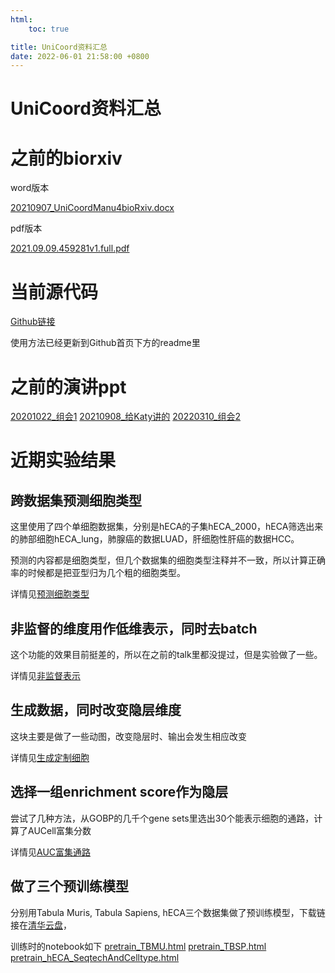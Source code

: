 ```yaml
---
html:
    toc: true

title: UniCoord资料汇总
date: 2022-06-01 21:58:00 +0800
---
```


# UniCoord资料汇总


# 之前的biorxiv

word版本

[20210907\_UniCoordManu4bioRxiv.docx](file/20210907_UniCoordManu4bioRxiv_P1WRpJubt1.docx)

pdf版本

[2021.09.09.459281v1.full.pdf](file/2021.09.09.459281v1.full_pWOdADpEeV.pdf)

# 当前源代码

[Github链接](https://github.com/pluto-the-lost/unicoord "Github链接")

使用方法已经更新到Github首页下方的readme里

# 之前的演讲ppt

[20201022_组会1](./file/Building%20a%20Universal%20Coordinate%20Method%20for%20scRNA-seq%20Data.pptx)
[20210908_给Katy讲的](./file/20210908_UniCoord_pre.pptx)
[20220310_组会2](./file/Unicoord.pptx)

# 近期实验结果

## 跨数据集预测细胞类型

这里使用了四个单细胞数据集，分别是hECA的子集hECA_2000，hECA筛选出来的肺部细胞hECA_lung，肺腺癌的数据LUAD，肝细胞性肝癌的数据HCC。

预测的内容都是细胞类型，但几个数据集的细胞类型注释并不一致，所以计算正确率的时候都是把亚型归为几个粗的细胞类型。

详情见[预测细胞类型](./subpages/cross-dataset_predict/cell_type_prediction.html)

## 非监督的维度用作低维表示，同时去batch

这个功能的效果目前挺差的，所以在之前的talk里都没提过，但是实验做了一些。

详情见[非监督表示](./subpages/embedding/embedding.html)

## 生成数据，同时改变隐层维度

这块主要是做了一些动图，改变隐层时、输出会发生相应改变

详情见[生成定制细胞](./subpages/generate_cells/generate_cells.html)

## 选择一组enrichment score作为隐层

尝试了几种方法，从GOBP的几千个gene sets里选出30个能表示细胞的通路，计算了AUCell富集分数

详情见[AUC富集通路](./subpages/AUC_enrichment/AUC_enrichment.html)

## 做了三个预训练模型

分别用Tabula Muris, Tabula Sapiens, hECA三个数据集做了预训练模型，下载链接在[清华云盘](https://cloud.tsinghua.edu.cn/d/13021decce6c40ad9c4e/ "清华云盘")，

训练时的notebook如下
[pretrain_TBMU.html](./file/pretrain_TBMU/pretrain_TBMU.html)
[pretrain_TBSP.html](./file/pretrain_TBSP/pretrain_TBSP.html)
[pretrain_hECA_SeqtechAndCelltype.html](./file/pretrain_hECA_SeqtechAndCelltype/pretrain_hECA_SeqtechAndCelltype.html)